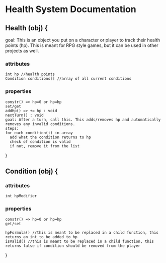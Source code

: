 # Health System Documentation

## Health (obj) {

goal: This is an object you put on a character or player to track their health points (hp). This is meant for RPG style games, but it can be used in other projects as well.

### attributes

```
int hp //health points
Condition conditions[] //array of all current conditions
```

### properties

```
constr() => hp=0 or hp=hp
set/get
addHp() => += hp : void
nextTurn() : void
goal: After a turn, call this. This adds/removes hp and automatically removes any invalid conditions.
steps:
for each condition(i) in array
  add what the condition returns to hp
  check of condition is valid
  if not, remove it from the list
```

}

## Condition (obj) {

### attributes

```
int hpModifier
```

### properties

```
constr() => hp=0 or hp=hp
get/set

hpFormula() //this is meant to be replaced in a child function, this returns an int to be added to hp
isValid() //this is meant to be replaced in a child function, this returns false if condition should be removed from the player
```

}
